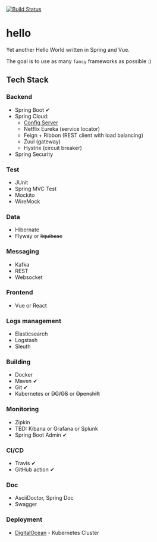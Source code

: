 [![Build Status](https://travis-ci.org/tomekceszke/fullstack.svg?branch=master)](https://travis-ci.org/tomekceszke/fullstack)

# hello
Yet another Hello World written in Spring and Vue.

The goal is to use as many `fancy` frameworks as possible :)

## Tech Stack
### Backend
- Spring Boot ✔
- Spring Cloud:
  - [Config Server](https://github.com/tomekceszke/hello-config)
  - Netflix Eureka (service locator)
  - Feign + Ribbon (REST client with load balancing)
  - Zuul (gateway)
  - Hystrix (circuit breaker)
- Spring Security  
### Test
- JUnit
- Spring MVC Test
- Mockito
- WireMock
### Data  
- Hibernate
- Flyway or ~~liquibase~~
### Messaging
- Kafka
- REST
- Websocket
### Frontend
- Vue or React
### Logs management
- Elasticsearch
- Logstash
- Sleuth
### Building
- Docker
- Maven ✔
- Git ✔
- Kubernetes or ~~DC/OS~~ or ~~Openshift~~
### Monitoring
- Zipkin
- TBD: Kibana or Grafana or Splunk
- Spring Boot Admin ✔
### CI/CD
- Travis ✔
- GitHub action ✔ 
### Doc
- AsciiDoctor, Spring Doc 
- Swagger
### Deployment
- [DigitalOcean](https://m.do.co/c/af5198ce0d20) - Kubernetes Cluster
